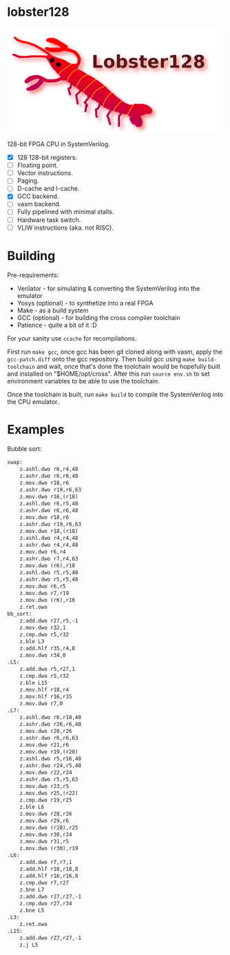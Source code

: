 # lobster128

![Title](https://raw.githubusercontent.com/lobster128/lobster128/master/lobster1.png)

128-bit FPGA CPU in SystemVerilog.

* [x] 128 128-bit registers.
* [ ] Floating point.
* [ ] Vector instructions.
* [ ] Paging.
* [ ] D-cache and I-cache.
* [x] GCC backend.
* [ ] vasm backend.
* [ ] Fully pipelined with minimal stalls.
* [ ] Hardware task switch.
* [ ] VLIW instructions (aka. not RISC).

# Building
Pre-requirements:
* Verilator - for simulating & converting the SystemVerilog into the emulator
* Yosys (optional) - to synthetize into a real FPGA
* Make - as a build system
* GCC (optional) - for building the cross compiler toolchain
* Patience - quite a bit of it :D

For your sanity use `ccache` for recompilations.

First run `make gcc`, once gcc has been git cloned along with vasm, apply the `gcc-patch.diff` onto the gcc repository.
Then build gcc using `make build-toolchain` and wait, once that's done the toolchain would be hopefully built and installed on "$HOME/opt/cross".
After this run `source env.sh` to set environment variables to be able to use the toolchain.

Once the toolchain is built, run `make build` to compile the SystemVerilog into the CPU emulator.

# Examples
Bubble sort:
```x86asm
swap:
	z.ashl.dwo r6,r4,48
	z.ashr.dwo r6,r6,48
	z.mov.dwo r18,r6
	z.ashr.dwo r19,r6,63
	z.mov.dwo r16,(r18)
	z.ashl.dwo r6,r5,48
	z.ashr.dwo r6,r6,48
	z.mov.dwo r18,r6
	z.ashr.dwo r19,r6,63
	z.mov.dwo r18,(r18)
	z.ashl.dwo r4,r4,48
	z.ashr.dwo r4,r4,48
	z.mov.dwo r6,r4
	z.ashr.dwo r7,r4,63
	z.mov.dwo (r6),r18
	z.ashl.dwo r5,r5,48
	z.ashr.dwo r5,r5,48
	z.mov.dwo r6,r5
	z.mov.dwo r7,r19
	z.mov.dwo (r6),r16
	z.ret.owo
bb_sort:
	z.add.dwo r27,r5,-1
	z.mov.dwo r32,1
	z.cmp.dwo r5,r32
	z.ble L3
	z.add.hlf r35,r4,8
	z.mov.dwo r34,0
.L5:
	z.add.dwo r5,r27,1
	z.cmp.dwo r5,r32
	z.ble L15
	z.mov.hlf r18,r4
	z.mov.hlf r16,r35
	z.mov.dwo r7,0
.L7:
	z.ashl.dwo r6,r18,48
	z.ashr.dwo r26,r6,48
	z.mov.dwo r20,r26
	z.ashr.dwo r6,r6,63
	z.mov.dwo r21,r6
	z.mov.dwo r19,(r20)
	z.ashl.dwo r5,r16,48
	z.ashr.dwo r24,r5,48
	z.mov.dwo r22,r24
	z.ashr.dwo r5,r5,63
	z.mov.dwo r23,r5
	z.mov.dwo r25,(r22)
	z.cmp.dwo r19,r25
	z.ble L6
	z.mov.dwo r28,r26
	z.mov.dwo r29,r6
	z.mov.dwo (r28),r25
	z.mov.dwo r30,r24
	z.mov.dwo r31,r5
	z.mov.dwo (r30),r19
.L6:
	z.add.dwo r7,r7,1
	z.add.hlf r18,r18,8
	z.add.hlf r16,r16,8
	z.cmp.dwo r7,r27
	z.bne L7
	z.add.dwo r27,r27,-1
	z.cmp.dwo r27,r34
	z.bne L5
.L3:
	z.ret.owo
.L15:
	z.add.dwo r27,r27,-1
	z.j L5
```
